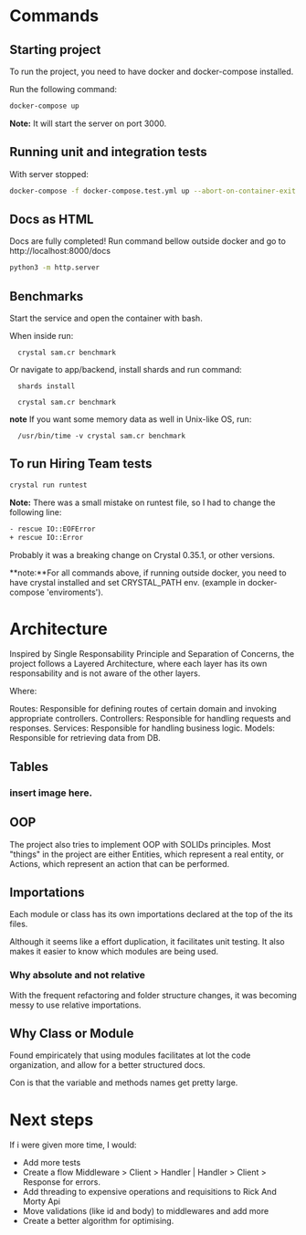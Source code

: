 # Commands

## **Starting project**

To run the project, you need to have docker and docker-compose installed.

Run the following command:

```bash
docker-compose up
``` 

**Note:** It will start the server on port 3000.

## **Running unit and integration tests**
With server stopped:

```bash
docker-compose -f docker-compose.test.yml up --abort-on-container-exit
```

## **Docs as HTML**

Docs are fully completed! Run command bellow outside docker and go to http://localhost:8000/docs

```bash
python3 -m http.server
```

## **Benchmarks**

Start the service and open the container with bash.

When inside run:

```
  crystal sam.cr benchmark
```

Or navigate to app/backend, install shards and run command:

```
  shards install
```

```
  crystal sam.cr benchmark
```

**note** If you want some memory data as well in Unix-like OS, run:

```
  /usr/bin/time -v crystal sam.cr benchmark
```

## **To run Hiring Team tests**

```bash
crystal run runtest
```

**Note:** There was a small mistake on runtest file, so I had to change the following line:

```bash
- rescue IO::EOFError
+ rescue IO::Error
```

Probably it was a breaking change on Crystal 0.35.1, or other versions.

**note:**For all commands above, if running outside docker, you need to have crystal installed and set CRYSTAL_PATH env.
(example in docker-compose 'enviroments').

# Architecture

Inspired by Single Responsability Principle and Separation of Concerns,
the project follows a Layered Architecture, where each layer has its own
responsability and is not aware of the other layers.

Where:

Routes: Responsible for defining routes of certain domain and invoking
    appropriate controllers.
Controllers: Responsible for handling requests and responses.
Services: Responsible for handling business logic.
Models: Responsible for retrieving data from DB.

## Tables

### insert image here.


## OOP

The project also tries to implement OOP with SOLIDs principles. Most
"things" in the project are either Entities, which represent a real
entity, or Actions, which represent an action that can be performed.

## Importations

Each module or class has its own importations declared at the top of the its files.

Although it seems like a effort duplication, it facilitates
unit testing. It also makes it easier to know which modules are being used.

### Why absolute and not relative

With the frequent refactoring and folder structure changes,
it was becoming messy to use relative importations.

## Why Class or Module

Found empiricately that using modules
facilitates at lot the code organization,
and allow for a better structured docs.

Con is that the variable and methods names get pretty large.

# Next steps

If i were given more time, I would:

- Add more tests
- Create a flow Middleware > Client > Handler 
  | Handler > Client > Response for  errors.
- Add threading to expensive operations and
 requisitions to Rick And Morty Api
- Move validations (like id and body) to middlewares and add more
- Create a better algorithm for optimising.